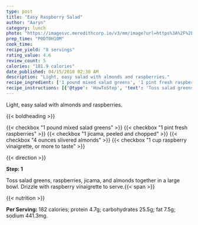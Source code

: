 ```yaml
---
type: post
title: "Easy Raspberry Salad"
author: "Aaryn"
category: lunch
photo: "https://imagesvc.meredithcorp.io/v3/mm/image?url=https%3A%2F%2Fimages.media-allrecipes.com%2Fuserphotos%2F3529001.jpg"
prep_time: "P0DT0H10M"
cook_time: 
recipe_yield: "8 servings"
rating_value: 4.6
review_count: 5
calories: "181.9 calories"
date_published: 04/15/2018 02:30 AM
description: "Light, easy salad with almonds and raspberries."
recipe_ingredient: ['1 pound mixed salad greens', '1 pint fresh raspberries', '1 jicama, peeled and chopped', '4 ounces slivered almonds', '1 cup raspberry vinaigrette, or more to taste']
recipe_instructions: [{'@type': 'HowToStep', 'text': 'Toss salad greens, raspberries, jicama, and almonds together in a large bowl. Drizzle with raspberry vinaigrette to serve.\n'}]
---
```


Light, easy salad with almonds and raspberries. 

{{< boldheading >}}

{{< checkbox "1 pound mixed salad greens" >}}
{{< checkbox "1 pint fresh raspberries" >}}
{{< checkbox "1  jicama, peeled and chopped" >}}
{{< checkbox "4 ounces slivered almonds" >}}
{{< checkbox "1 cup raspberry vinaigrette, or more to taste" >}}


{{< direction >}}

**Step: 1**

Toss salad greens, raspberries, jicama, and almonds together in a large bowl. Drizzle with raspberry vinaigrette to serve.{{< span >}}

{{< nutrition >}}

**Per Serving:** 182 calories; protein 4.7g; carbohydrates 25.5g; fat 7.5g; sodium 441.3mg.